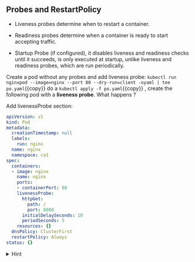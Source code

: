 ## Probes and RestartPolicy

* Liveness probes determine when to restart a container.

* Readiness probes determine when a container is ready to start accepting traffic.

* Startup Probe (if configured), it disables liveness and readiness checks until it succeeds, is only executed at startup, unlike liveness and readiness probes, which are run periodically.

Create a pod without any probes and add liveness probe: `kubectl run nginxpod --image=nginx --port 80 --dry-run=client -oyaml | tee  po.yaml`{{copy}} do a `kubectl apply -f po.yaml`{{copy}} , create the following pod with a **liveness probe**. What happens ?

Add livenessProbe section:
```yml
apiVersion: v1
kind: Pod
metadata:
  creationTimestamp: null
  labels:
    run: nginx
  name: nginx
  namespace: ca1
spec:
  containers:
  - image: nginx
    name: nginx
    ports:
    - containerPort: 80
    livenessProbe:
      httpGet:
        path: /
        port: 8080
      initialDelaySeconds: 10
      periodSeconds: 5
    resources: {}
  dnsPolicy: ClusterFirst
  restartPolicy: Always
status: {}
```
<details>
<summary>Hint</summary>
The container gets restarted 
<br>
Fix the port <code>kubect edit deployment ...</code>
<br>
</details>

